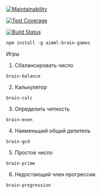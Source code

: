 
[![Maintainability](https://api.codeclimate.com/v1/badges/a99a88d28ad37a79dbf6/maintainability)](https://codeclimate.com/github/codeclimate/codeclimate/maintainability)

[![Test Coverage](https://api.codeclimate.com/v1/badges/a99a88d28ad37a79dbf6/test_coverage)](https://codeclimate.com/github/codeclimate/codeclimate/test_coverage)

[![Build Status](https://travis-ci.org/aimmlegate/project-lvl1-s232.svg?branch=master)](https://travis-ci.org/aimmlegate/project-lvl1-s232)

```
npm install -g aimml-brain-games
```

Игры

1. Сбалансировать число
```
brain-balance
```

2. Калькулятор
```
brain-calc
```
3. Определить четность
```
brain-even

```
4. Наименьший общий делитель
```
brain-gcd
```

5. Простое число
```
brain-prime
```

6. Недостающий член прогрессии
```
brain-progression
```